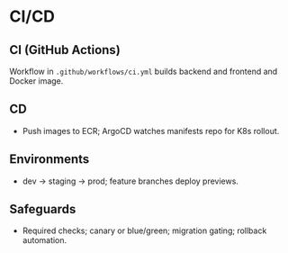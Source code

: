 # CI/CD

## CI (GitHub Actions)
Workflow in `.github/workflows/ci.yml` builds backend and frontend and Docker image.

## CD
- Push images to ECR; ArgoCD watches manifests repo for K8s rollout.

## Environments
- dev → staging → prod; feature branches deploy previews.

## Safeguards
- Required checks; canary or blue/green; migration gating; rollback automation.
